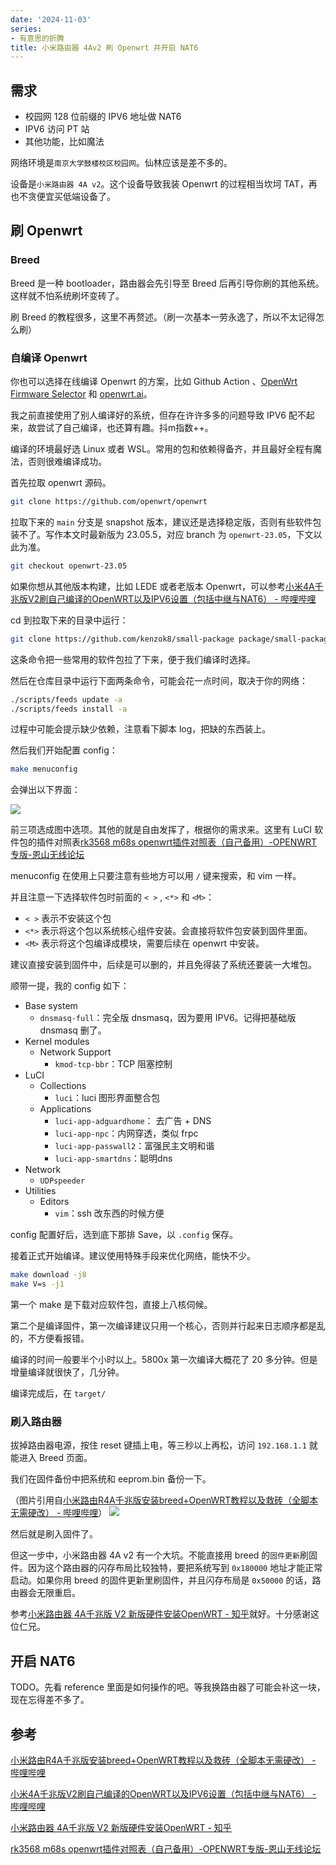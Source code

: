 ```yaml
---
date: '2024-11-03'
series:
- 有意思的折腾
title: 小米路由器 4Av2 刷 Openwrt 并开启 NAT6
---
```


## 需求
- 校园网 128 位前缀的 IPV6 地址做 NAT6
- IPV6 访问 PT 站
- 其他功能，比如魔法

网络环境是`南京大学鼓楼校区校园网`。仙林应该是差不多的。

设备是`小米路由器 4A v2`。这个设备导致我装 Openwrt 的过程相当坎坷 TAT，再也不贪便宜买低端设备了。

## 刷 Openwrt
### Breed
Breed 是一种 bootloader，路由器会先引导至 Breed 后再引导你刷的其他系统。这样就不怕系统刷坏变砖了。

刷 Breed 的教程很多，这里不再赘述。（刷一次基本一劳永逸了，所以不太记得怎么刷）

### 自编译 Openwrt
你也可以选择在线编译 Openwrt 的方案，比如 Github Action 、[OpenWrt Firmware Selector](https://firmware-selector.openwrt.org/) 和 [openwrt.ai](https://openwrt.ai)。

我之前直接使用了别人编译好的系统，但存在许许多多的问题导致 IPV6 配不起来，故尝试了自己编译，也还算有趣。抖m指数++。

编译的环境最好选 Linux 或者 WSL。常用的包和依赖得备齐，并且最好全程有魔法，否则很难编译成功。

首先拉取 openwrt 源码。

```bash
git clone https://github.com/openwrt/openwrt
```

拉取下来的 `main` 分支是 snapshot 版本，建议还是选择稳定版，否则有些软件包装不了。写作本文时最新版为 23.05.5，对应 branch 为 `openwrt-23.05`，下文以此为准。

```bash
git checkout openwrt-23.05
```

如果你想从其他版本构建，比如 LEDE 或者老版本 Openwrt，可以参考[小米4A千兆版V2刷自己编译的OpenWRT以及IPV6设置（包括中继与NAT6） - 哔哩哔哩](https://www.bilibili.com/read/cv23234832/)

cd 到拉取下来的目录中运行：

```bash
git clone https://github.com/kenzok8/small-package package/small-package
```

这条命令把一些常用的软件包拉了下来，便于我们编译时选择。

然后在仓库目录中运行下面两条命令，可能会花一点时间，取决于你的网络：

```bash
./scripts/feeds update -a
./scripts/feeds install -a
```

过程中可能会提示缺少依赖，注意看下脚本 log，把缺的东西装上。

然后我们开始配置 config：

```bash
make menuconfig
```

会弹出以下界面：

![](https://runzblog.oss-cn-hangzhou.aliyuncs.com/postimg/202411032345328.png)

前三项选成图中选项。其他的就是自由发挥了，根据你的需求来。这里有 LuCI 软件包的插件对照表[rk3568 m68s openwrt插件对照表（自己备用）-OPENWRT专版-恩山无线论坛](https://www.right.com.cn/forum/thread-8406571-1-1.html)

menuconfig 在使用上只要注意有些地方可以用 `/` 键来搜索，和 vim 一样。

并且注意一下选择软件包时前面的 `< >` , `<*>` 和 `<M>`：
- `< >` 表示不安装这个包
- `<*>` 表示将这个包以系统核心组件安装。会直接将软件包安装到固件里面。
- `<M>` 表示将这个包编译成模块，需要后续在 openwrt 中安装。

建议直接安装到固件中，后续是可以删的，并且免得装了系统还要装一大堆包。

顺带一提，我的 config 如下：

- Base system
	- `dnsmasq-full`：完全版 dnsmasq，因为要用 IPV6。记得把基础版 dnsmasq 删了。
- Kernel modules
	- Network Support
		- `kmod-tcp-bbr`：TCP 阻塞控制
- LuCI
	- Collections
		- `luci`：luci 图形界面整合包
	- Applications
		- `luci-app-adguardhome`： 去广告 + DNS
		- `luci-app-npc`：内网穿透，类似 frpc
		- `luci-app-passwall2`：富强民主文明和谐
		- `luci-app-smartdns`：聪明dns
- Network
	- `UDPspeeder`
- Utilities
	- Editors
		- `vim`：ssh 改东西的时候方便

config 配置好后，选到底下那排 Save，以 `.config` 保存。

接着正式开始编译。建议使用特殊手段来优化网络，能快不少。

```bash
make download -j8
make V=s -j1
```

第一个 make 是下载对应软件包，直接上八核伺候。

第二个是编译固件，第一次编译建议只用一个核心，否则并行起来日志顺序都是乱的，不方便看报错。

编译的时间一般要半个小时以上。5800x 第一次编译大概花了 20 多分钟。但是增量编译就很快了，几分钟。

编译完成后，在 `target/`

### 刷入路由器

拔掉路由器电源，按住 reset 键插上电，等三秒以上再松，访问 `192.168.1.1` 就能进入 Breed 页面。

我们在固件备份中把系统和 eeprom.bin 备份一下。

（图片引用自[小米路由R4A千兆版安装breed+OpenWRT教程以及救砖（全脚本无需硬改） - 哔哩哔哩](https://www.bilibili.com/read/cv25114361/)）
![](https://runzblog.oss-cn-hangzhou.aliyuncs.com/postimg/202411032348344.png)

然后就是刷入固件了。

但这一步中，小米路由器 4A v2 有一个大坑。不能直接用 breed 的`固件更新`刷固件。因为这个路由器的闪存布局比较独特，要把系统写到 `0x180000` 地址才能正常启动。如果你用 breed 的固件更新里刷固件，并且闪存布局是 `0x50000` 的话，路由器会无限重启。

参考[小米路由器 4A千兆版 V2 新版硬件安装OpenWRT - 知乎](https://zhuanlan.zhihu.com/p/680602138)就好。十分感谢这位仁兄。

## 开启 NAT6

TODO。先看 reference 里面是如何操作的吧。等我换路由器了可能会补这一块，现在忘得差不多了。

## 参考
[小米路由R4A千兆版安装breed+OpenWRT教程以及救砖（全脚本无需硬改） - 哔哩哔哩](https://www.bilibili.com/read/cv25114361/)

[小米4A千兆版V2刷自己编译的OpenWRT以及IPV6设置（包括中继与NAT6） - 哔哩哔哩](https://www.bilibili.com/read/cv23234832/)

[小米路由器 4A千兆版 V2 新版硬件安装OpenWRT - 知乎](https://zhuanlan.zhihu.com/p/680602138)

[rk3568 m68s openwrt插件对照表（自己备用）-OPENWRT专版-恩山无线论坛](https://www.right.com.cn/forum/thread-8406571-1-1.html)